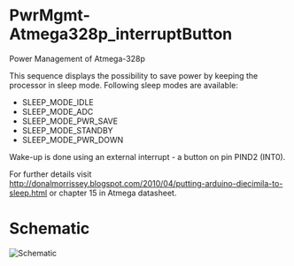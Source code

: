# PwrMgmt-Atmega328p_interruptButton
 
Power Management of Atmega-328p

This sequence displays the possibility to save power by keeping the processor in sleep mode. Following sleep modes are available:

- SLEEP_MODE_IDLE
- SLEEP_MODE_ADC
- SLEEP_MODE_PWR_SAVE
- SLEEP_MODE_STANDBY
- SLEEP_MODE_PWR_DOWN


Wake-up is done using an external interrupt - a button on pin PIND2 (INT0).

For further details visit http://donalmorrissey.blogspot.com/2010/04/putting-arduino-diecimila-to-sleep.html or chapter 15 in Atmega datasheet.

# Schematic
![Schematic](https://user-images.githubusercontent.com/75970114/209919971-5533f2db-3d1c-490d-b57c-4596cf4a18c7.png)

